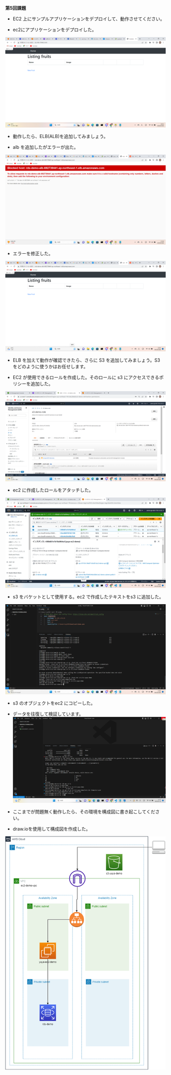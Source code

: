 **第5回課題**

- EC2 上にサンプルアプリケーションをデプロイして、動作させてください。

- ec2にアプリケーションをデプロイした。
 
![ec2にアプリケーションをデプロイ](image/ec2にアプリケーションをデプロイ.png)

- 動作したら、ELB(ALB)を追加してみましょう。

- alb を追加したがエラーが出た。
 
![albを追加して失敗](image/albを追加して失敗.png)

- エラーを修正した。

![albを追加して成功](image/albを追加して成功.png)

- ELB を加えて動作が確認できたら、さらに S3 を追加してみましょう。S3 をどのように使うかはお任せします。

- EC2 が使用できるロールを作成した。そのロールに s3 にアクセスできるポリシーを追加した。

![ロールを作成](image/ロールを作成.png)

- ec2 に作成したロールをアタッチした。

![ec2にロールをアタッチ](image/ec2にロールをアタッチ.png)

- s3 をバケットとして使用する。ec2 で作成したテキストをs3 に追加した。

![s3にtextを追加](image/s3にtextを追加.png)

- s3 のオブジェクトをec2 にコピーした。
- データを往復して検証しています。
![s3のオブジェクトをec2にコピー](image/s3のオブジェクトをec2にコピー.png)

- ここまでが問題無く動作したら、その環境を構成図に書き起こしてください。
 
- draw.ioを使用して構成図を作成した。

![課題5構成図](image/課題5構成図.png)